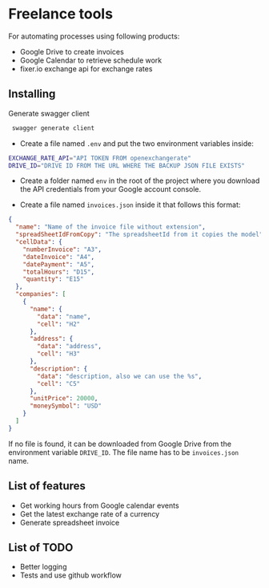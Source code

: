 # Freelance tools

For automating processes using following products:

- Google Drive to create invoices
- Google Calendar to retrieve schedule work
- fixer.io exchange api for exchange rates

## Installing

Generate swagger client

```bash
 swagger generate client
```

- Create a file named `.env` and put the two environment variables inside:

```bash
EXCHANGE_RATE_API="API TOKEN FROM openexchangerate"
DRIVE_ID="DRIVE ID FROM THE URL WHERE THE BACKUP JSON FILE EXISTS"
```

- Create a folder named `env` in the root of the project where you download the API credentials from your Google account console.

- Create a file named `invoices.json` inside it that follows this format:

```json
{
  "name": "Name of the invoice file without extension",
  "spreadSheetIdFromCopy": "The spreadsheetId from it copies the model",
  "cellData": {
    "numberInvoice": "A3",
    "dateInvoice": "A4",
    "datePayment": "A5",
    "totalHours": "D15",
    "quantity": "E15"
  },
  "companies": [
    {
      "name": {
        "data": "name",
        "cell": "H2"
      },
      "address": {
        "data": "address",
        "cell": "H3"
      },
      "description": {
        "data": "description, also we can use the %s",
        "cell": "C5"
      },
      "unitPrice": 20000,
      "moneySymbol": "USD"
    }
  ]
}
```

If no file is found, it can be downloaded from Google Drive from the environment variable `DRIVE_ID`. The file name has to be `invoices.json` name.

## List of features

- Get working hours from Google calendar events
- Get the latest exchange rate of a currency
- Generate spreadsheet invoice

## List of TODO

- Better logging
- Tests and use github workflow